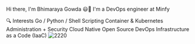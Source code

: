 Hi there, I'm Bhimaraya Gowda 😃👋
I'm a DevOps engineer at Minfy

🔍 Interests
Go / Python / Shell Scripting
Container & Kubernetes Administration + Security
Cloud Native
Open Source
DevOps
Infrastructure as a Code (IaaC)
![2220](https://github.com/Bhima-patil/Bhima-patil/assets/112846920/ba8cad5e-c164-4403-a4e6-02e4fdbc03ed)
